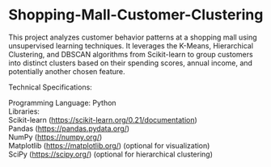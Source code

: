 # Shopping-Mall-Customer-Clustering

This project analyzes customer behavior patterns at a shopping mall using unsupervised learning techniques. It leverages the K-Means, Hierarchical Clustering, and DBSCAN algorithms from Scikit-learn to group customers into distinct clusters based on their spending scores, annual income, and potentially another chosen feature.

Technical Specifications:

Programming Language: Python \
Libraries: \
Scikit-learn (https://scikit-learn.org/0.21/documentation) \
Pandas (https://pandas.pydata.org/) \
NumPy (https://numpy.org/) \
Matplotlib (https://matplotlib.org/) (optional for visualization) \
SciPy (https://scipy.org/) (optional for hierarchical clustering)
